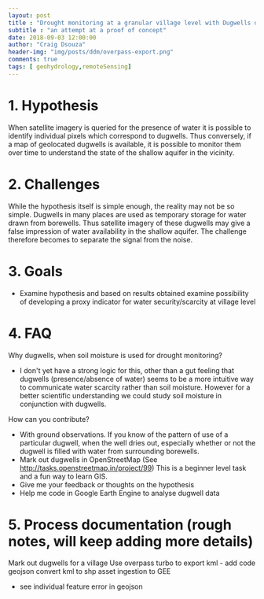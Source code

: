```yaml
---
layout: post
title : "Drought monitoring at a granular village level with Dugwells data"
subtitle : "an attempt at a proof of concept"
date: 2018-09-03 12:00:00
author: "Craig Dsouza"
header-img: "img/posts/ddm/overpass-export.png"
comments: true
tags: [ geohydrology,remoteSensing]
---
```


# 1. Hypothesis
When satellite imagery is queried for the presence of water it is possible to identify individual pixels which correspond to dugwells.
Thus conversely, if a map of geolocated dugwells is available, it is possible to monitor them over time to understand the state of the shallow aquifer in the vicinity.

# 2. Challenges
While the hypothesis itself is simple enough, the reality may not be so simple. Dugwells in many places are used as temporary storage for water drawn from borewells.
Thus satellite imagery of these dugwells may give a false impression of water availability in the shallow aquifer. The challenge therefore becomes to separate the signal from the noise.

# 3. Goals
- Examine hypothesis and based on results obtained examine possibility of developing a proxy indicator for water security/scarcity at village level

# 4. FAQ
Why dugwells, when soil moisture is used for drought monitoring?
- I don't yet have a strong logic for this, other than a gut feeling that dugwells (presence/absence of water) seems to be a more intuitive way to communicate water scarcity rather than soil moisture.
However for a better scientific understanding we could study soil moisture in conjunction with dugwells.

How can you contribute?
- With ground observations. If you know of the pattern of use of a particular dugwell, when the well dries out, especially whether or not the dugwell is filled with water from surrounding borewells.
- Mark out dugwells in OpenStreetMap (See http://tasks.openstreetmap.in/project/99) This is a beginner level task and a fun way to learn GIS.
- Give me your feedback or thoughts on the hypothesis
- Help me code in Google Earth Engine to analyse dugwell data

# 5. Process documentation (rough notes, will keep adding more details)
Mark out dugwells for a village
Use overpass turbo to export kml - add code
geojson convert kml to shp
asset ingestion to GEE
- see individual feature error in geojson
